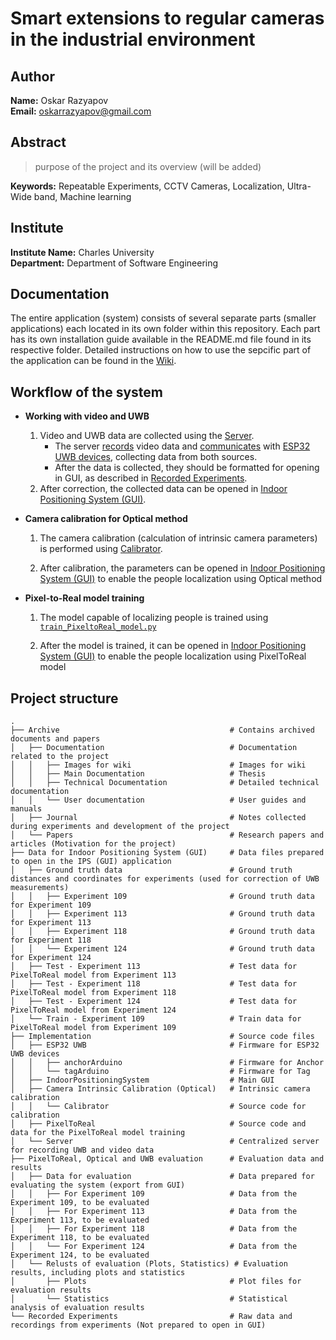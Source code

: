 # Smart extensions to regular cameras in the industrial environment

## Author
**Name:** Oskar Razyapov\
**Email:** oskarrazyapov@gmail.com  

## Abstract
> purpose of the project and its overview (will be added)


**Keywords:** Repeatable Experiments, CCTV Cameras, Localization, Ultra-Wide band, Machine learning

## Institute
**Institute Name:** Charles University\
**Department:** Department of Software Engineering

## Documentation

The entire application (system) consists of several separate parts (smaller applications) each located in its own folder within this repository. Each part has its own installation guide available in the README.md file found in its respective folder. Detailed instructions on how to use the sepcific part of the application can be found in the [Wiki]().
  
## Workflow of the system

- **Working with video and UWB**
    1. Video and UWB data are collected using the [Server](./Server/).
        - The server [records](./Implementation/Server/VideoManager.h) video data and [communicates](./Implementation/Server/Server.h) with [ESP32 UWB devices](./ESP32%20UWB/), collecting data from both sources.
        - After the data is collected, they should be formatted for opening in GUI, as described in [Recorded Experiments](../Recorded%20Experiments/).
    2. After correction, the collected data can be opened in [Indoor Positioning System (GUI)](./Implementation/IndoorPositioningSystem/).

- **Camera calibration for Optical method**

    1. The camera calibration (calculation of intrinsic camera parameters) is performed using [Calibrator](./Implementation/Camera%20Intrinsic%20Calibration%20(Optical)/Calibrator/).

    2. After calibration, the parameters can be opened in [Indoor Positioning System (GUI)](./Implementation/IndoorPositioningSystem/) to enable the people localization using Optical method

- **Pixel-to-Real model training**
    
    1. The model capable of localizing people is trained using [`train_PixeltoReal_model.py`](./Implementation/PixelToReal/train_PixeltoReal_model.py)

    2. After the model is trained, it can be opened in [Indoor Positioning System (GUI)](./Implementation/IndoorPositioningSystem/) to enable the people localization using PixelToReal model

## Project structure
```
.
├── Archive                                      # Contains archived documents and papers
│   ├── Documentation                            # Documentation related to the project
│   │   ├── Images for wiki                      # Images for wiki 
│   │   ├── Main Documentation                   # Thesis
│   │   ├── Technical Documentation              # Detailed technical documentation
│   │   └── User documentation                   # User guides and manuals
│   ├── Journal                                  # Notes collected during experiments and development of the project
│   └── Papers                                   # Research papers and articles (Motivation for the project)
├── Data for Indoor Positioning System (GUI)     # Data files prepared to open in the IPS (GUI) application
│   ├── Ground truth data                        # Ground truth distances and coordinates for experiments (used for correction of UWB measurements)
│   │   ├── Experiment 109                       # Ground truth data for Experiment 109
│   │   ├── Experiment 113                       # Ground truth data for Experiment 113
│   │   ├── Experiment 118                       # Ground truth data for Experiment 118
│   │   └── Experiment 124                       # Ground truth data for Experiment 124
│   ├── Test - Experiment 113                    # Test data for PixelToReal model from Experiment 113
│   ├── Test - Experiment 118                    # Test data for PixelToReal model from Experiment 118
│   ├── Test - Experiment 124                    # Test data for PixelToReal model from Experiment 124
│   └── Train - Experiment 109                   # Train data for PixelToReal model from Experiment 109
├── Implementation                               # Source code files
│   ├── ESP32 UWB                                # Firmware for ESP32 UWB devices
│   │   ├── anchorArduino                        # Firmware for Anchor
│   │   └── tagArduino                           # Firmware for Tag
│   ├── IndoorPositioningSystem                  # Main GUI
│   ├── Camera Intrinsic Calibration (Optical)   # Intrinsic camera calibration
│   │   └── Calibrator                           # Source code for calibration 
│   ├── PixelToReal                              # Source code and data for the PixelToReal model training
│   └── Server                                   # Centralized server for recording UWB and video data
├── PixelToReal, Optical and UWB evaluation      # Evaluation data and results
│   ├── Data for evaluation                      # Data prepared for evaluating the system (export from GUI)
│   │   ├── For Experiment 109                   # Data from the Experiment 109, to be evaluated
│   │   ├── For Experiment 113                   # Data from the Experiment 113, to be evaluated
│   │   ├── For Experiment 118                   # Data from the Experiment 118, to be evaluated
│   │   └── For Experiment 124                   # Data from the Experiment 124, to be evaluated
│   └── Relusts of evaluation (Plots, Statistics) # Evaluation results, including plots and statistics
│       ├── Plots                                # Plot files for evaluation results
│       └── Statistics                           # Statistical analysis of evaluation results
└── Recorded Experiments                         # Raw data and recordings from experiments (Not prepared to open in GUI)
```
